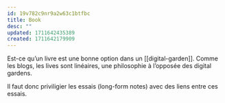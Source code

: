 ```yaml
---
id: 19v782c9nr9a2w63c1btfbc
title: Book
desc: ""
updated: 1711642435389
created: 1711642179909
---
```


Est-ce qu’un livre est une bonne option dans un [[digital-garden]]. Comme les
blogs, les lives sont linéaires, une philosophie à l’opposée des digital gardens.

Il faut donc priviligier les essais (long-form notes) avec des liens entre ces
essais.
